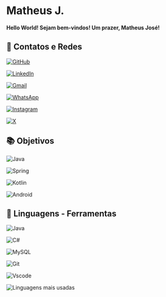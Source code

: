 # **Matheus J.**


**Hello World! Sejam bem-vindos! Um prazer, Matheus José!**

## 📲 **Contatos e Redes**

[![GitHub](https://img.shields.io/badge/GitHub-100000?style=for-the-badge&logo=github&logoColor=white)](https://github.com/TheusJ/)

[![LinkedIn](https://img.shields.io/badge/LinkedIn-0077B5?style=for-the-badge&logo=linkedin&logoColor=white)](https://www.linkedin.com/in/matheus-jose-4a9204202/)

[![Gmail](https://img.shields.io/badge/Gmail-333333?style=for-the-badge&logo=gmail&logoColor=red)](mathjjc72@gmail.com)

[![WhatsApp](https://img.shields.io/badge/WhatsApp-25D366?style=for-the-badge&logo=whatsapp&logoColor=white)](https://wa.me/81973281230)

[![Instagram](https://img.shields.io/badge/-Instagram-%23E4405F?style=for-the-badge&logo=instagram&logoColor=white)](https://www.instagram.com/theus_js1)

[![X](https://img.shields.io/badge/X-000?style=for-the-badge&logo=x)](https://x.com/theus_js1)



## 📚 **Objetivos**

![Java](https://img.shields.io/badge/java-%23ED8B00.svg?style=for-the-badge&logo=openjdk&logoColor=white)

![Spring](https://img.shields.io/badge/spring-%236DB33F.svg?style=for-the-badge&logo=spring&logoColor=white)

![Kotlin](https://img.shields.io/badge/Kotlin-0095D5?&style=for-the-badge&logo=kotlin&logoColor=white)

![Android](https://img.shields.io/badge/Android-3DDC84?style=for-the-badge&logo=android&logoColor=white)

## 🧰 **Linguagens - Ferramentas**
![Java](https://img.shields.io/badge/java-%23ED8B00.svg?style=for-the-badge&logo=openjdk&logoColor=white)

![C#](https://img.shields.io/badge/C%23-239120?style=for-the-badge&logo=c-sharp&logoColor=white)

![MySQL](https://img.shields.io/badge/MySQL-00000F?style=for-the-badge&logo=mysql&logoColor=white)

![Git](https://img.shields.io/badge/GIT-E44C30?style=for-the-badge&logo=git&logoColor=white)

![Vscode](https://img.shields.io/badge/Vscode-007ACC?style=for-the-badge&logo=visual-studio-code&logoColor=white)


![Linguagens mais usadas](https://github-readme-stats-git-masterrstaa-rickstaa.vercel.app/api/top-langs/?username=TheusJ&bg_color=000&border_color=30A3DC&title_color=E94D5F&text_color=FFF )
